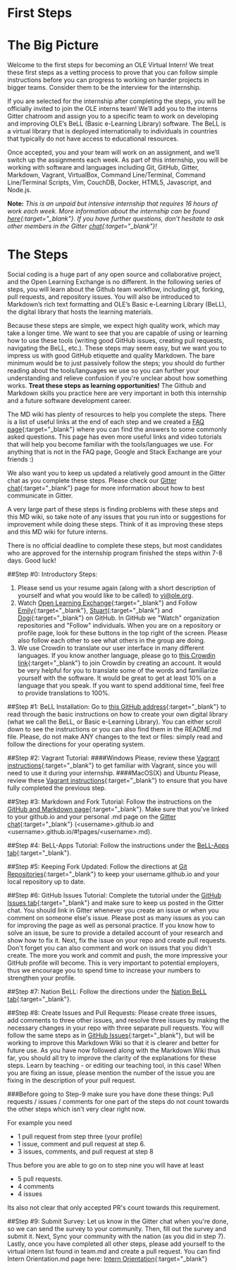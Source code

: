 # First Steps

# The Big Picture

Welcome to the first steps for becoming an OLE Virtual Intern! We treat these first steps as a vetting process to prove that you can follow simple instructions before you can progress to working on harder projects in bigger teams. Consider them to be the interview for the internship. 

If you are selected for the internship after completing the steps, you will be officially invited to join the OLE interns team! We’ll add you to the interns Gitter chatroom and assign you to a specific team to work on developing and improving OLE’s BeLL (Basic e-Learning Library) software. The BeLL is a virtual library that is deployed internationally to individuals in countries that typically do not have access to educational resources.

Once accepted, you and your team will work on an assignment, and we’ll switch up the assignments each week. As part of this internship, you will be working with software and languages including Git, GitHub, Gitter, Markdown, Vagrant, VirtualBox, Command Line/Terminal, Command Line/Terminal Scripts, Vim, CouchDB, Docker, HTML5, Javascript, and Node.js.

**Note:** *This is an unpaid but intensive internship that requires 16 hours of work each week. More information about the internship can be found [here](https://www.indeed.com/jobs?q=%22virtual+software+engineer+intern%22&l=Cambridge,+MA){:target="_blank"}. If you have further questions, don’t hesitate to ask other members in the Gitter [chat](http://open-learning-exchange.github.io/#!pages/chat.md){:target="_blank"}!*

# The Steps

Social coding is a huge part of any open source and collaborative project, and the Open Learning Exchange is no different. In the following series of steps, you will learn about the Github team workflow, including git, forking, pull requests, and repository issues. You will also be introduced to Markdown’s rich text formatting and OLE’s Basic e-Learning Library (BeLL), the digital library that hosts the learning materials.

Because these steps are simple, we expect high quality work, which may take a longer time. We want to see that you are capable of using or learning how to use these tools (writing good GitHub issues, creating pull requests, navigating the BeLL, etc.). These steps may seem easy, but we want you to impress us with good GitHub etiquette and quality Markdown. The bare minimum would be to just passively follow the steps; you should do further reading about the tools/languages we use so you can further your understanding and relieve confusion if you're unclear about how something works. **Treat these steps as learning opportunities!** The Github and Markdown skills you practice here are very important in both this internship and a future software development career.

The MD wiki has plenty of resources to help you complete the steps. There is a list of useful links at the end of each step and we created a [FAQ page](http://open-learning-exchange.github.io/#!./pages/faq.md){:target="_blank"} where you can find the answers to some commonly asked questions. This page has even more useful links and video tutorials that will help you become familiar with the tools/languages we use. For anything that is not in the FAQ page, Google and Stack Exchange are your friends :)

We also want you to keep us updated a relatively good amount in the Gitter chat as you complete these steps. Please check our [Gitter chat](http://open-learning-exchange.github.io/#!pages/chat.md){:target="_blank"} page for more information about how to best communicate in Gitter.

A very large part of these steps is finding problems with these steps and this MD wiki, so take note of any issues that you run into or suggestions for improvement while doing these steps. Think of it as improving these steps and this MD wiki for future interns. 

There is no official deadline to complete these steps, but most candidates who are approved for the internship program finished the steps within 7-8 days. Good luck!


##Step #0: Introductory Steps:
1. Please send us your resume again (along with a short description of yourself and what you would like to be called) to vi@ole.org.
2. Watch [Open Learning Exchange](https://github.com/open-learning-exchange/open-learning-exchange.github.io){:target="_blank"} and Follow [Emily](https://github.com/EmilyLarkin){:target="_blank"}, [Stuart](https://github.com/sente){:target="_blank"} and [Dogi](https://github.com/dogi){:target="_blank"} on GitHub. In GitHub we "Watch" organization repositories and "Follow" individuals. When you are on a repository or profile page, look for these buttons in the top right of the screen. Please also follow each other to see what others in the group are doing.
3. We use Crowdin to translate our user interface in many different languages. If you know another language, please go to [this Crowdin link](https://crowdin.com/project/open-learning-exchange/invite){:target="_blank"} to join Crowdin by creating an account. It would be very helpful for you to translate some of the words and familiarize yourself with the software. It would be great to get at least 10% on a language that you speak. If you want to spend additional time, feel free to provide translations to 100%.

##Step #1: BeLL Installation:
Go to [this GitHub address](https://github.com/dogi/ole--vagrant-vi){:target="_blank"} to read through the basic instructions on how to create your own digital library (what we call the BeLL, or Basic e-Learning Library). You can either scroll down to see the instructions or you can also find them in the README.md file. Please, do not make ANY changes to the text or files: simply read and follow the directions for your operating system.

##Step #2: Vagrant Tutorial:
####Windows 
Please, review these [Vagrant instructions](vagrantwin.md){:target="_blank"} to get familiar with Vagrant, since you will need to use it during your internship.
####MacOS(X) and Ubuntu
Please, review these [Vagrant instructions](vagrant.md){:target="_blank"} to ensure that you have fully completed the previous step.

##Step #3: Markdown and Fork Tutorial:
Follow the instructions on the [GitHub and Markdown page](githubandmarkdown.md){:target="_blank"}. Make sure that you've linked to your github.io and your personal .md page on the [Gitter chat](https://gitter.im/open-learning-exchange/chat){:target="_blank"} (&lt;username&gt;.github.io and &lt;username&gt;.github.io/#!pages/&lt;username&gt;.md).

##Step #4: BeLL-Apps Tutorial:
Follow the instructions under the [BeLL-Apps tab](bellapps.md){:target="_blank"}.

##Step #5: Keeping Fork Updated:
Follow the directions at [Git Repositories](gitandrepositories.md){:target="_blank"} to keep your username.github.io and your local repository up to date.

##Step #6: GitHub Issues Tutorial:
Complete the tutorial under the [GitHub Issues tab](githubissues.md){:target="_blank"} and make sure to keep us posted in the Gitter chat. You should link in Gitter whenever you create an issue or when you comment on someone else's issue. Please post as many issues as you can for improving the page as well as personal practice. If you know how to solve an issue, be sure to provide a detailed account of your research and show how to fix it. Next, fix the issue on your repo and create pull requests. Don't forget you can also comment and work on issues that you didn't create. The more you work and commit and push, the more impressive your GitHub profile will become. This is very important to potential employers, thus we encourage you to spend time to increase your numbers to strengthen your profile.

##Step #7: Nation BeLL:
Follow the directions under the [Nation BeLL tab](nation.md){:target="_blank"}.

##Step #8: Create Issues and Pull Requests:
Please create three issues, add comments to three other issues, and resolve three issues by making the necessary changes in your repo with three separate pull requests. You will follow the same steps as in [GitHub Issues](githubissues.md){:target="_blank"}, but will be working to improve this Markdown Wiki so that it is clearer and better for future use. As you have now followed along with the Markdown Wiki thus far, you should all try to improve the clarity of the explanations for these steps. Learn by teaching - or editing our teaching tool, in this case! When you are fixing an issue, please mention the number of the issue you are fixing in the description of your pull request.

###Before going to Step-9 make sure you have done these things:
Pull requests / issues / comments for one part of the steps do not count towards the other steps which isn't very clear right now.

For example you need

* 1 pull request from step three (your profile)
* 1 issue, comment and pull request at step 6.
* 3 issues, comments, and pull request at step 8

Thus before you are able to go on to step nine you will have at least

* 5 pull requests.
* 4 comments
* 4 issues

Its also not clear that only accepted PR's count towards this requirement.

##Step #9: Submit Survey:
Let us know in the Gitter chat when you're done, so we can send the survey to your community. Then, fill out the survey and submit it. Next, Sync your community with the nation (as you did in step 7). Lastly, once you have completed all other steps, please add yourself to the virtual intern list found in team.md and create a pull request.
You can find Intern Orientation.md page here: [Intern Orientation](https://github.com/open-learning-exchange/open-learning-exchange.github.io/blob/master/pages/InternOrientation.md){:target="_blank"}
